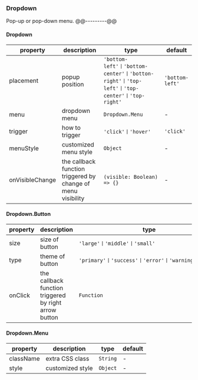 ### Dropdown
Pop-up or pop-down menu.
@@---------@@

#### Dropdown
property | description | type | default
-----|------| ---- | ---
placement | popup position | ```'bottom-left'丨'bottom-center'丨'botton-right'丨'top-left'丨'top-center'丨'top-right'``` | ```'bottom-left'```
menu | dropdown menu | ```Dropdown.Menu``` | -
trigger | how to trigger | ```'click'丨'hover'``` | ```'click'```
menuStyle | customized menu style | ```Object``` | -
onVisibleChange | the callback function triggered by change of menu visibility | ```(visible: Boolean) => {}```| -


#### Dropdown.Button
property | description | type | default
-----|------| ---- | ---
size | size of button | ```'large'丨'middle'丨'small'``` | ```'large'```
type | theme of button | ```'primary'丨'success'丨'error'丨'warning'丨'info'``` | ```'primary'```
onClick | the callback function triggered by right arrow button | ```Function``` | -

#### Dropdown.Menu
property | description | type | default
-----|------| ---- | ---
className | extra CSS class | ```String``` | -
style | customized style | ```Object``` | -